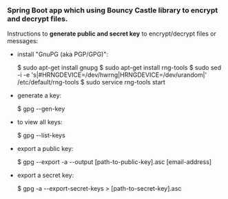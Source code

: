 ### Spring Boot app which using Bouncy Castle library to encrypt and decrypt files.

Instructions to **generate public and secret key** to encrypt/decrypt files or messages:

- install "GnuPG (aka PGP/GPG)":

  	$ sudo apt-get install gnupg 
  	$ sudo apt-get install rng-tools 
  	$ sudo sed -i -e 's|#HRNGDEVICE=/dev/hwrng|HRNGDEVICE=/dev/urandom|' /etc/default/rng-tools 
  	$ sudo service rng-tools start

- generate a key:

  	$ gpg --gen-key

- to view all keys:

  	$ gpg --list-keys

- export a public key:

  	$ gpg --export -a --output [path-to-public-key].asc [email-address]

- export a secret key:

  	$ gpg -a --export-secret-keys > [path-to-secret-key].asc
